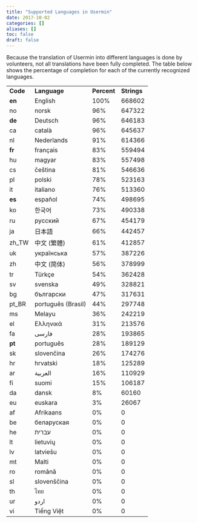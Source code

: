 ```yaml
---
title: "Supported Languages in Usermin"
date: 2017-10-02
categories: []
aliases: []
toc: false
draft: false
---
```

<div id="main">
		




<p>
Because the translation of Usermin into different languages is done by
volunteers, not all translations have been fully completed. The table below
shows the percentage of completion for each of the currently recognized
languages. </p>
<table width="100%">
<tr class="maintitle"> <td><b>Code</b></td> <td><b>Language</b></td> <td><b>Percent</b></td> <td><b>Strings</b></td> </tr>
<tr class="mainbody">
<td><b>en</b></td>
<td>English</td>
<td>100%</td>
<td>668602</td>
</tr>
<tr class="mainbody">
<td>no</td>
<td>norsk</td>
<td>96%</td>
<td>647322</td>
</tr>
<tr class="mainbody">
<td><b>de</b></td>
<td>Deutsch</td>
<td>96%</td>
<td>646183</td>
</tr>
<tr class="mainbody">
<td>ca</td>
<td>català</td>
<td>96%</td>
<td>645637</td>
</tr>
<tr class="mainbody">
<td>nl</td>
<td>Nederlands</td>
<td>91%</td>
<td>614366</td>
</tr>
<tr class="mainbody">
<td><b>fr</b></td>
<td>français</td>
<td>83%</td>
<td>559494</td>
</tr>
<tr class="mainbody">
<td>hu</td>
<td>magyar</td>
<td>83%</td>
<td>557498</td>
</tr>
<tr class="mainbody">
<td>cs</td>
<td>čeština</td>
<td>81%</td>
<td>546636</td>
</tr>
<tr class="mainbody">
<td>pl</td>
<td>polski</td>
<td>78%</td>
<td>523163</td>
</tr>
<tr class="mainbody">
<td>it</td>
<td>italiano</td>
<td>76%</td>
<td>513360</td>
</tr>
<tr class="mainbody">
<td><b>es</b></td>
<td>español</td>
<td>74%</td>
<td>498695</td>
</tr>
<tr class="mainbody">
<td>ko</td>
<td>한국어</td>
<td>73%</td>
<td>490338</td>
</tr>
<tr class="mainbody">
<td>ru</td>
<td>русский</td>
<td>67%</td>
<td>454179</td>
</tr>
<tr class="mainbody">
<td>ja</td>
<td>日本語</td>
<td>66%</td>
<td>442457</td>
</tr>
<tr class="mainbody">
<td>zh_TW</td>
<td>中文 (繁體)</td>
<td>61%</td>
<td>412857</td>
</tr>
<tr class="mainbody">
<td>uk</td>
<td>українська</td>
<td>57%</td>
<td>387226</td>
</tr>
<tr class="mainbody">
<td>zh</td>
<td>中文 (简体)</td>
<td>56%</td>
<td>378999</td>
</tr>
<tr class="mainbody">
<td>tr</td>
<td>Türkçe</td>
<td>54%</td>
<td>362428</td>
</tr>
<tr class="mainbody">
<td>sv</td>
<td>svenska</td>
<td>49%</td>
<td>328821</td>
</tr>
<tr class="mainbody">
<td>bg</td>
<td>български</td>
<td>47%</td>
<td>317631</td>
</tr>
<tr class="mainbody">
<td>pt_BR</td>
<td>português (Brasil)</td>
<td>44%</td>
<td>297748</td>
</tr>
<tr class="mainbody">
<td>ms</td>
<td>Melayu</td>
<td>36%</td>
<td>242219</td>
</tr>
<tr class="mainbody">
<td>el</td>
<td>Ελληνικά</td>
<td>31%</td>
<td>213576</td>
</tr>
<tr class="mainbody">
<td>fa</td>
<td>فارسی</td>
<td>28%</td>
<td>193865</td>
</tr>
<tr class="mainbody">
<td><b>pt</b></td>
<td>português</td>
<td>28%</td>
<td>189129</td>
</tr>
<tr class="mainbody">
<td>sk</td>
<td>slovenčina</td>
<td>26%</td>
<td>174276</td>
</tr>
<tr class="mainbody">
<td>hr</td>
<td>hrvatski</td>
<td>18%</td>
<td>125289</td>
</tr>
<tr class="mainbody">
<td>ar</td>
<td>العربية</td>
<td>16%</td>
<td>110929</td>
</tr>
<tr class="mainbody">
<td>fi</td>
<td>suomi</td>
<td>15%</td>
<td>106187</td>
</tr>
<tr class="mainbody">
<td>da</td>
<td>dansk</td>
<td>8%</td>
<td>60160</td>
</tr>
<tr class="mainbody">
<td>eu</td>
<td>euskara</td>
<td>3%</td>
<td>26067</td>
</tr>
<tr class="mainbody">
<td>af</td>
<td>Afrikaans</td>
<td>0%</td>
<td>0</td>
</tr>
<tr class="mainbody">
<td>be</td>
<td>беларуская</td>
<td>0%</td>
<td>0</td>
</tr>
<tr class="mainbody">
<td>he</td>
<td>עברית</td>
<td>0%</td>
<td>0</td>
</tr>
<tr class="mainbody">
<td>lt</td>
<td>lietuvių</td>
<td>0%</td>
<td>0</td>
</tr>
<tr class="mainbody">
<td>lv</td>
<td>latviešu</td>
<td>0%</td>
<td>0</td>
</tr>
<tr class="mainbody">
<td>mt</td>
<td>Malti</td>
<td>0%</td>
<td>0</td>
</tr>
<tr class="mainbody">
<td>ro</td>
<td>română</td>
<td>0%</td>
<td>0</td>
</tr>
<tr class="mainbody">
<td>sl</td>
<td>slovenščina</td>
<td>0%</td>
<td>0</td>
</tr>
<tr class="mainbody">
<td>th</td>
<td>ไทย</td>
<td>0%</td>
<td>0</td>
</tr>
<tr class="mainbody">
<td>ur</td>
<td>اردو</td>
<td>0%</td>
<td>0</td>
</tr>
<tr class="mainbody">
<td>vi</td>
<td>Tiếng Việt</td>
<td>0%</td>
<td>0</td>
</tr>
</table>
			</div>
